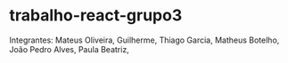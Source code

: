 # trabalho-react-grupo3
Integrantes: Mateus Oliveira, Guilherme, Thiago Garcia, Matheus Botelho, João Pedro Alves, Paula Beatriz, 
